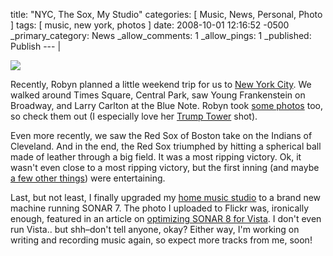 title: "NYC, The Sox, My Studio"
categories: [ Music, News, Personal, Photo ]
tags: [ music, new york, photos ]
date: 2008-10-01 12:16:52 -0500
_primary_category: News
_allow_comments: 1
_allow_pings: 1
_published: Publish
--- |

<div class="photo"><a href="http://benalman.com/photo/2903611900/in/set-72157607616081776/"><img src="http://farm4.static.flickr.com/3265/2903611900_e932f44a4c_t.jpg" /></a></div>

Recently, Robyn planned a little weekend trip for us to <a href="http://benalman.com/photo/sets/72157607616081776/">New York City</a>. We walked around Times Square, Central Park, saw Young Frankenstein on Broadway, and Larry Carlton at the Blue Note. Robyn took <a href="http://flickr.com/photos/robynalman/sets/72157607220987770/detail/">some photos</a> too, so check them out (I especially love her <a href="http://flickr.com/photos/robynalman/2846723381/in/set-72157607220987770/">Trump Tower</a> shot).

Even more recently, we saw the Red Sox of Boston take on the Indians of Cleveland. And in the end, the Red Sox triumphed by hitting a spherical ball made of leather through a big field. It was a most ripping victory. Ok, it wasn't even close to a most ripping victory, but the first inning (and maybe <a href="http://benalman.com/photo/taken-on/2008/09/24/">a few other things</a>) were entertaining.

Last, but not least, I finally upgraded my <a href="http://benalman.com/photo/2879131134/in/tag-homestudio/">home music studio</a> to a brand new machine running SONAR 7. The photo I uploaded to Flickr was, ironically enough, featured in an article on <a href="http://createdigitalmusic.com/2008/09/29/optimizing-for-vista-inside-the-mechanics-of-sonar-8-with-cakewalk-engineering/">optimizing SONAR 8 for Vista</a>. I don't even run Vista.. but shh–don't tell anyone, okay? Either way, I'm working on writing and recording music again, so expect more tracks from me, soon!

